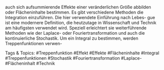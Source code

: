 auch sich aufsummierende Effekte einer veränderlichen Größe abbilden oder Flächeninhalte bestimmen.
Es gibt verschiedene Methoden die Integration einzuführen. Die hier verwendete Einführung nach Lebes-
gue ist eine modernere Definition, die heutzutage in Wissenschaft und Technik am häufigsten verwendet
wird. Speziell erleichtert sie weiterführende Methoden wie der Laplace- oder Fouriertransformation und
auch die kontinuierliche Stochastik. Um ein Integral zu bestimmen, werden Treppenfunktionen verwen-

   Tags & Topics:
   #Treppenfunktion
   #Effekt
   #Effekte
   #Flächeninhalte
   #Integral
   #Treppenfunktionen
   #Stochastik
   #Fouriertransformation
   #Laplace-
   #Flächeninhalt
   #Technik